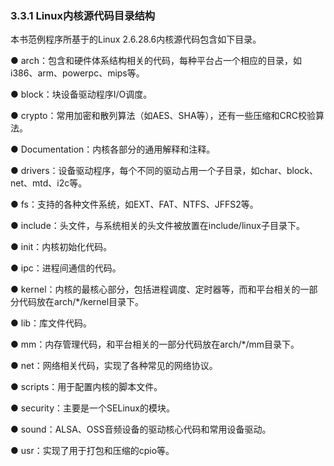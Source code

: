 ### 3.3.1 Linux内核源代码目录结构

本书范例程序所基于的Linux 2.6.28.6内核源代码包含如下目录。

● arch：包含和硬件体系结构相关的代码，每种平台占一个相应的目录，如i386、arm、powerpc、mips等。

● block：块设备驱动程序I/O调度。

● crypto：常用加密和散列算法（如AES、SHA等），还有一些压缩和CRC校验算法。

● Documentation：内核各部分的通用解释和注释。

● drivers：设备驱动程序，每个不同的驱动占用一个子目录，如char、block、net、mtd、i2c等。

● fs：支持的各种文件系统，如EXT、FAT、NTFS、JFFS2等。

● include：头文件，与系统相关的头文件被放置在include/linux子目录下。

● init：内核初始化代码。

● ipc：进程间通信的代码。

● kernel：内核的最核心部分，包括进程调度、定时器等，而和平台相关的一部分代码放在arch/*/kernel目录下。

● lib：库文件代码。

● mm：内存管理代码，和平台相关的一部分代码放在arch/*/mm目录下。

● net：网络相关代码，实现了各种常见的网络协议。

● scripts：用于配置内核的脚本文件。

● security：主要是一个SELinux的模块。

● sound：ALSA、OSS音频设备的驱动核心代码和常用设备驱动。

● usr：实现了用于打包和压缩的cpio等。

